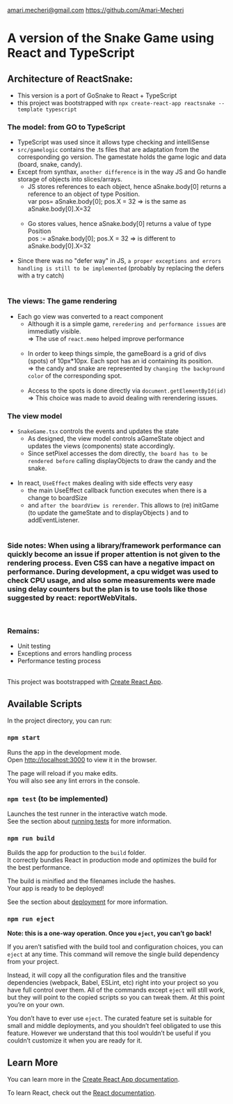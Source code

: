 amari.mecheri@gmail.com
https://github.com/Amari-Mecheri
# A version of the Snake Game using React and TypeScript

## Architecture of ReactSnake:
- This version is a port of GoSnake to React + TypeScript
- this project was bootstrapped with `npx create-react-app reactsnake --template typescript`

### The model: from GO to TypeScript
- TypeScript was used since it allows type checking and intelliSense
- `src/gamelogic` contains the .ts files that are adaptation from the corresponding go version. The gamestate holds the game logic and data (board, snake, candy).
- Except from synthax, `another difference` is in the way JS and Go handle storage of objects into slices/arrays.
    * JS stores references to each object, hence aSnake.body[0] returns a reference to an object of type Position.
    <br>    var pos= aSnake.body[0]; pos.X = 32 => is the same as aSnake.body[0].X=32
    <br><br>
    * Go stores values,  hence aSnake.body[0] returns a value of type Position
    <br>    pos := aSnake.body[0]; pos.X = 32 => is different to aSnake.body[0].X=32
    <br><br>
- Since there was no "defer way" in JS, `a proper exceptions and errors handling is still to be implemented` (probably by replacing the defers with a try catch)
    <br>
    <br>

### The views: The game rendering
- Each go view was converted to a react component
    * Although it is a simple game, `reredering and performance issues` are immediatly visible.
    <br>=> The use of `react.memo` helped improve performance
    <br><br>
    * In order to keep things simple, the gameBoard is a grid of divs (spots) of 10px*10px. Each spot has an id containing its position.
    <br>=> the candy and snake are represented by `changing the background color` of the corresponding spot.
    <br><br>
    * Access to the spots is done directly via `document.getElementById(id)`
    <br>=> This choice was made to avoid dealing with rerendering issues.

### The view model
- `SnakeGame.tsx` controls the events and updates the state
    * As designed, the view model controls aGameState object and updates the views (components) state accordingly.
    * Since setPixel accesses the dom directly, `the board has to be rendered before` calling displayObjects to draw the candy and the snake.
    <br><br>
- In react, `UseEffect` makes dealing with side effects very easy
    * the main UseEffect callback function executes when there is a change to boardSize
    * and `after the boardView is rerender`. This allows to (re) initGame (to update the gameState and to displayObjects ) and to addEventListener.
<br><br>
### Side notes: When using a library/framework performance can quickly become an issue if proper attention is not given to the rendering process. Even CSS can have a negative impact on performance. During development, a cpu widget was used to check CPU usage, and also some measurements were made using delay counters but the plan is to use tools like those suggested by react: reportWebVitals.
<br>

### Remains:
- Unit testing
- Exceptions and errors handling process
- Performance testing process
<br><br>


This project was bootstrapped with [Create React App](https://github.com/facebook/create-react-app).

## Available Scripts

In the project directory, you can run:

### `npm start`

Runs the app in the development mode.\
Open [http://localhost:3000](http://localhost:3000) to view it in the browser.

The page will reload if you make edits.\
You will also see any lint errors in the console.

### `npm test` (to be implemented)

Launches the test runner in the interactive watch mode.\
See the section about [running tests](https://facebook.github.io/create-react-app/docs/running-tests) for more information.

### `npm run build`

Builds the app for production to the `build` folder.\
It correctly bundles React in production mode and optimizes the build for the best performance.

The build is minified and the filenames include the hashes.\
Your app is ready to be deployed!

See the section about [deployment](https://facebook.github.io/create-react-app/docs/deployment) for more information.

### `npm run eject`

**Note: this is a one-way operation. Once you `eject`, you can’t go back!**

If you aren’t satisfied with the build tool and configuration choices, you can `eject` at any time. This command will remove the single build dependency from your project.

Instead, it will copy all the configuration files and the transitive dependencies (webpack, Babel, ESLint, etc) right into your project so you have full control over them. All of the commands except `eject` will still work, but they will point to the copied scripts so you can tweak them. At this point you’re on your own.

You don’t have to ever use `eject`. The curated feature set is suitable for small and middle deployments, and you shouldn’t feel obligated to use this feature. However we understand that this tool wouldn’t be useful if you couldn’t customize it when you are ready for it.

## Learn More

You can learn more in the [Create React App documentation](https://facebook.github.io/create-react-app/docs/getting-started).

To learn React, check out the [React documentation](https://reactjs.org/).
